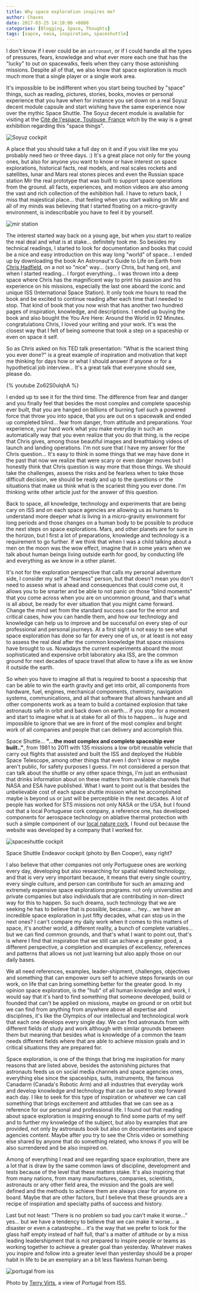 ```yaml
---
title: Why space exploration inspires me?
author: Chaves
date: 2017-03-25 14:10:00 +0800
categories: [Blogging, Space, Thoughts]
tags: [sapce, nasa, inspiration, spaceshuttle]
---
```


I don't know if I ever could be an `astronaut`, or if I could handle all the types of pressures, fears, knowledge and what ever more each one that has the "lucky" to out on spacewalks, feels when they carry those astonishing missions. Despite all of that, we also know that space exploration is much much more that a single player or a single work area.

It's impossible to be indifferent when you start being touched by "space" things, such as reading, pictures, stories, books, movies or personal experience that you have when for instance you set down on a real Soyuz decent module capsule and start wishing have the same experience now over the mythic Space Shuttle. The Soyuz decent module is available for visiting at the [Cité de l'espace, Toulouse, France](http://www.cite-espace.com/) witch by the way is a great exhibition regarding this "space things".

![Soyuz cockpit](/assets/img/posts/soyuz_1.jpeg)

A place that you should take a full day on it and if you visit like me you probably need two or three days. :) It's a great place not only for the young ones, but also for anyone you want to know or have interest on space explorations, historical facts, real models, and real scales rockets and satellites, lunar and Mars real stones pieces and even the Russian space station Mir the real prototype that was built to support space operations from the ground. all facts, experiences, and motion videos are also among the vast and rich collection of the exhibition hall. I have to return back, I miss that majestical place... that feeling when you start walking on Mir and all of my minds was believing that I started floating on a micro-gravity environment, is indescribable you have to feel it by yourself.

![mir station](/assets/img/posts/mir_1.jpeg)

The interest started way back on a young age, but when you start to realize the real deal and what is at stake... definitely took me. So besides my technical readings, I started to look for documentation and books that could be a nice and easy introduction on this way long "world" of space... I ended up by downloading the book An Astronaut's Guide to Life on Earth from [Chris Hadfield](https://www.linkedin.com/in/chris-hadfield-03263019/), on a not so "nice" way... (sorry Chris, but hang on), and when I started reading... I forgot everything... I was thrown into a deep space where Chris has the magnificent way to print his passion and his experience on his missions, especially the last one aboard the iconic and unique ISS (International Space Station). It only took me hours to read the book and be excited to continue reading after each time that I needed to stop. That kind of book that you now wish that has another two hundred pages of inspiration, knowledge, and descriptions. I ended up buying the book and also bought the You Are Here: Around the World in 92 Minutes. congratulations Chris, I loved your writing and your work. It's was the closest way that I felt of being someone that took a step on a spaceship or even on space it self.

So as Chris asked on his TED talk presentation: "What is the scariest thing you ever done?" is a great example of inspiration and motivation that kept me thinking for days how or what I should answer if anyone or for a hypothetical job interview... It's a great talk that everyone should see, please do.

{% youtube Zo62S0ulqhA %}

I ended up to see it for the third time. The difference from fear and danger and you finally feel that besides the most complex and complete spaceship ever built, that you are hanged on billions of burning fuel such a powered force that throw you into space, that you are out on s spacewalk and ended up completed blind... fear from danger, from attitude and preparations. Your experience, your hard work what you make everyday in such an automatically way that you even realize that you do that thing, is the recipe that Chris gives, among those beautiful images and breathtaking videos of launch and landing operations. I'm not sure that I have my answer for the Chris question... It's easy to think in some things that we may have done in the past that now we realize that were scary or even danger moves but I honestly think that Chris question is way more that those things. We should take the challenges, assess the risks and be fearless when to take those difficult decision, we should be ready and up to the questions or the situations that make us think what is the scariest thing you ever done. I'm thinking write other article just for the answer of this question.

Back to space, all knowledge, technology and experiments that are being cary on ISS and on each space agencies are allowing us as humans to understand more deeper what is living in a micro-gravity environment for long periods and those changes on a human body to be possible to produce the next steps on space explorations. Mars, and other planets are for sure in the horizon, but I first a lot of preparations, knowledge and technology is a requirement to go further. if we think that when I was a child talking about a men on the moon was the wow effect, imagine that in some years when we talk about human beings living outside earth for good, by conducting life and everything as we know in a other planet.

It's not for the exploration perspective that calls my personal adventure side, I consider my self a "fearless" person, but that doesn't mean you don't need to assess what is ahead and consequences that could come out, it allows you to be smarter and be able to not panic on those "blind moments" that you come across when you are on uncommon ground, and that's what is all about, be ready for ever situation that you might came forward. Change the mind set from the standard success case for the error and critical cases, how you can handle them, and how our technology and knowledge can help us to improve and be successful on every step of our professional and personal journeys. At a first sight is not easy to see what space exploration has done so far for every one of us, or at least is not easy to assess the real deal after the common knowledge that space missions have brought to us. Nowadays the current experiments aboard the most sophisticated and expensive orbit laboratory aka ISS, are the common ground for next decades of space travel that allow to have a life as we know it outside the earth.

So when you have to imagine all that is required to boost a spaceship that can be able to win the earth gravity and get into orbit, all components from hardware, fuel, engines, mechanical components, chemistry, navigation systems, communications, and all that software that allows hardware and all other components work as a team to build a contained explosion that take astronauts safe in orbit and back down on earth... if you stop for a moment and start to imagine what is at stake for all of this to happen... is huge and impossible to ignore that we are in front of the most complex and bright work of all companies and people that can delivery and accomplish this.

Space Shuttle... **"...the most complex and complete spaceship ever built.."**, from 1981 to 2011 with 135 missions a low orbit reusable vehicle that carry out flights that assisted and built the ISS and deployed the Hubble Space Telescope, among other things that even I don't know or maybe aren't public, for safety purposes I guess. I'm not considered a person that can talk about the shuttle or any other space things, I'm just an enthusiast that drinks information about on these matters from available channels that NASA and ESA have published. What I want to point out is that besides the unbelievable cost of each space shuttle mission what he accomplished maybe is beyond us or just will be perceptible in the next decades. A lot of people has worked for STS missions not only NASA or the USA, but I found out that a local Portuguese cork company, a reference one, has developed components for aerospace technology on ablative thermal protection with such a simple component of our [local nature cork](http://www.amorimcorkcomposites.com/en/materials-applications/aerospace/), I found out because the website was developed by a company that I worked for.

![spaceshuttle cockpit](/assets/img/posts/shuttle_2.png)

Space Shuttle Endeavor cockpit (photo by Ben Cooper), easy right?

I also believe that other companies not only Portuguese ones are working every day, developing but also researching for spatial related technology, and that is very very important because, it means that every single country, every single culture, and person can contribute for such an amazing and extremely expensive space explorations programs. not only universities and private companies but also individuals that are contributing in non-direct way for this to happen. So such dreams, such technology that we are seeking he has to believe that is possible, because ... hey... we have an incredible space exploration in just fifty decades, what can stop us in the next ones? I can't compare my daily work when it comes to this matters of space, it's another world, a different reality, a bunch of complete variables... but we can find common grounds, and that's what I want to point out, that's is where I find that inspiration that we still can achieve a greater good, a different perspective, a completion and examples of excellency, references and patterns that allows us not just learning but also apply those on our daily bases.

We all need references, examples, leader-shipment, challenges, objectives and something that can empower ours self to achieve steps forwards on our work, on life that can bring something better for the greater good. In my opinion space exploration, is the "hub" of all human knowledge and work, I would say that it's hard to find something that someone developed, build or founded that can't be applied on missions, maybe on ground or on orbit but we can find from anything from anywhere above all expertise and disciplines, it's like the Olympics of our intellectual and technological work that each one develops every single day. We can find astronauts from with different fields of study and work although with similar grounds between them but meaning that besides what is knowledge of a common the team needs different fields where that are able to achieve mission goals and in critical situations they are prepared for.

Space exploration, is one of the things that bring me inspiration for many reasons that are listed above, besides the astonishing pictures that astronauts feeds us on social media channels and space agencies ones, everything else since the spaceships, suits, instruments, the famous Canadarm (Canada's Robotic Arm) and all industries that everyday work and develop knowledge and technology that can be used to step forward each day. I like to seek for this type of inspiration or whatever we can call something that brings excitement and attitudes that we can see as a reference for our personal and professional life. I found out that reading about space exploration is inspiring enough to find some parts of my self and to further my knowledge of the subject, but also by examples that are provided, not only by astronauts book but also on documentaries and space agencies content. Maybe after you try to see the Chris video or something else shared by anyone that do something related, who knows if you will be also surrendered and be also inspired on.

Among of everything I read and see regarding space exploration, there are a lot that is draw by the same common laws of discipline, development and tests because of the level that these matters stake. It's also inspiring that from many nations, from many manufactures, companies, scientists, astronauts or any other field area, the mission and the goals are well defined and the methods to achieve them are always clear for anyone on board. Maybe that are other factors, but I believe that these grounds are a recipe of inspiration and specialty paths of success and history.

Last but not least: "There is no problem so bad you can't make it worse..." yes... but we have a tendency to believe that we can make it worse... a disaster or even a catastrophe... it's the way that we prefer to look for the glass half empty instead of half full, that's a matter of attitude or by a miss leading leadershipment that is not prepared to inspire people or teams as working together to achieve a greater goal than yesterday. Whatever makes you inspire and follow into a greater level than yesterday should be a proper habit in life to be an exemplary an a bit less flawless human being.

![portugal from iss](/assets/img/posts/portugal_iss.jpeg)

Photo by [Terry Virts](https://twitter.com/AstroTerry), a view of Portugal from ISS.